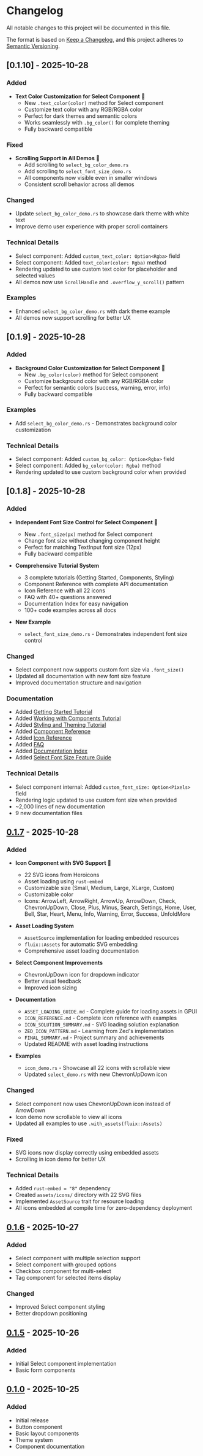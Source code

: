 # Changelog

All notable changes to this project will be documented in this file.

The format is based on [Keep a Changelog](https://keepachangelog.com/en/1.0.0/),
and this project adheres to [Semantic Versioning](https://semver.org/spec/v2.0.0.html).

## [0.1.10] - 2025-10-28

### Added
- **Text Color Customization for Select Component** 🎨
  - New `.text_color(color)` method for Select component
  - Customize text color with any RGB/RGBA color
  - Perfect for dark themes and semantic colors
  - Works seamlessly with `.bg_color()` for complete theming
  - Fully backward compatible

### Fixed
- **Scrolling Support in All Demos** 📜
  - Add scrolling to `select_bg_color_demo.rs`
  - Add scrolling to `select_font_size_demo.rs`
  - All components now visible even in smaller windows
  - Consistent scroll behavior across all demos

### Changed
- Update `select_bg_color_demo.rs` to showcase dark theme with white text
- Improve demo user experience with proper scroll containers

### Technical Details
- Select component: Added `custom_text_color: Option<Rgba>` field
- Select component: Added `text_color(color: Rgba)` method
- Rendering updated to use custom text color for placeholder and selected values
- All demos now use `ScrollHandle` and `.overflow_y_scroll()` pattern

### Examples
- Enhanced `select_bg_color_demo.rs` with dark theme example
- All demos now support scrolling for better UX

## [0.1.9] - 2025-10-28

### Added
- **Background Color Customization for Select Component** 🎨
  - New `.bg_color(color)` method for Select component
  - Customize background color with any RGB/RGBA color
  - Perfect for semantic colors (success, warning, error, info)
  - Fully backward compatible

### Examples
- Add `select_bg_color_demo.rs` - Demonstrates background color customization

### Technical Details
- Select component: Added `custom_bg_color: Option<Rgba>` field
- Select component: Added `bg_color(color: Rgba)` method
- Rendering updated to use custom background color when provided

## [0.1.8] - 2025-10-28

### Added
- **Independent Font Size Control for Select Component** 🎉
  - New `.font_size(px)` method for Select component
  - Change font size without changing component height
  - Perfect for matching TextInput font size (12px)
  - Fully backward compatible

- **Comprehensive Tutorial System**
  - 3 complete tutorials (Getting Started, Components, Styling)
  - Component Reference with complete API documentation
  - Icon Reference with all 22 icons
  - FAQ with 40+ questions answered
  - Documentation Index for easy navigation
  - 100+ code examples across all docs

- **New Example**
  - `select_font_size_demo.rs` - Demonstrates independent font size control

### Changed
- Select component now supports custom font size via `.font_size()`
- Updated all documentation with new font size feature
- Improved documentation structure and navigation

### Documentation
- Added [Getting Started Tutorial](docs/tutorials/01-GETTING-STARTED.md)
- Added [Working with Components Tutorial](docs/tutorials/02-COMPONENTS.md)
- Added [Styling and Theming Tutorial](docs/tutorials/03-STYLING.md)
- Added [Component Reference](docs/COMPONENT-REFERENCE.md)
- Added [Icon Reference](docs/ICON_REFERENCE.md)
- Added [FAQ](docs/FAQ.md)
- Added [Documentation Index](docs/DOCUMENTATION-INDEX.md)
- Added [Select Font Size Feature Guide](docs/SELECT-FONT-SIZE-FEATURE.md)

### Technical Details
- Select component internal: Added `custom_font_size: Option<Pixels>` field
- Rendering logic updated to use custom font size when provided
- ~2,000 lines of new documentation
- 9 new documentation files

## [0.1.7] - 2025-10-28

### Added
- **Icon Component with SVG Support** 🎉
  - 22 SVG icons from Heroicons
  - Asset loading using `rust-embed`
  - Customizable size (Small, Medium, Large, XLarge, Custom)
  - Customizable color
  - Icons: ArrowLeft, ArrowRight, ArrowUp, ArrowDown, Check, ChevronUpDown, Close, Plus, Minus, Search, Settings, Home, User, Bell, Star, Heart, Menu, Info, Warning, Error, Success, UnfoldMore

- **Asset Loading System**
  - `AssetSource` implementation for loading embedded resources
  - `fluix::Assets` for automatic SVG embedding
  - Comprehensive asset loading documentation

- **Select Component Improvements**
  - ChevronUpDown icon for dropdown indicator
  - Better visual feedback
  - Improved icon sizing

- **Documentation**
  - `ASSET_LOADING_GUIDE.md` - Complete guide for loading assets in GPUI
  - `ICON_REFERENCE.md` - Complete icon reference with examples
  - `ICON_SOLUTION_SUMMARY.md` - SVG loading solution explanation
  - `ZED_ICON_PATTERN.md` - Learning from Zed's implementation
  - `FINAL_SUMMARY.md` - Project summary and achievements
  - Updated README with asset loading instructions

- **Examples**
  - `icon_demo.rs` - Showcase all 22 icons with scrollable view
  - Updated `select_demo.rs` with new ChevronUpDown icon

### Changed
- Select component now uses ChevronUpDown icon instead of ArrowDown
- Icon demo now scrollable to view all icons
- Updated all examples to use `.with_assets(fluix::Assets)`

### Fixed
- SVG icons now display correctly using embedded assets
- Scrolling in icon demo for better UX

### Technical Details
- Added `rust-embed = "8"` dependency
- Created `assets/icons/` directory with 22 SVG files
- Implemented `AssetSource` trait for resource loading
- All icons embedded at compile time for zero-dependency deployment

## [0.1.6] - 2025-10-27

### Added
- Select component with multiple selection support
- Select component with grouped options
- Checkbox component for multi-select
- Tag component for selected items display

### Changed
- Improved Select component styling
- Better dropdown positioning

## [0.1.5] - 2025-10-26

### Added
- Initial Select component implementation
- Basic form components

## [0.1.0] - 2025-10-25

### Added
- Initial release
- Button component
- Basic layout components
- Theme system
- Component documentation

[0.1.7]: https://github.com/lipish/fluix/compare/v0.1.6...v0.1.7
[0.1.6]: https://github.com/lipish/fluix/compare/v0.1.5...v0.1.6
[0.1.5]: https://github.com/lipish/fluix/compare/v0.1.0...v0.1.5
[0.1.0]: https://github.com/lipish/fluix/releases/tag/v0.1.0

